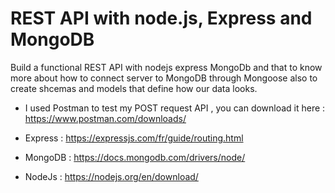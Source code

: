 # REST API with node.js, Express and MongoDB

Build a functional REST API with nodejs express MongoDb and that to know more about how to connect server to MongoDB through Mongoose also to create shcemas and models that define how our data looks.

- I used Postman to test my POST request API , you can download it here : https://www.postman.com/downloads/

- Express : https://expressjs.com/fr/guide/routing.html
- MongoDB : https://docs.mongodb.com/drivers/node/
- NodeJs : https://nodejs.org/en/download/
